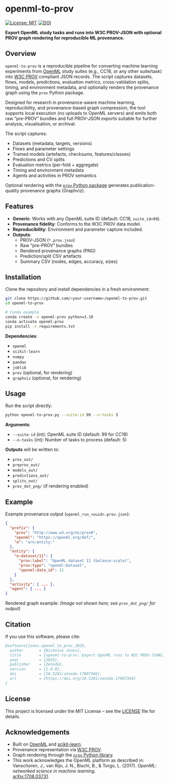 # openml-to-prov

[![License: MIT](https://img.shields.io/badge/License-MIT-yellow.svg)](LICENSE)
[![DOI](https://zenodo.org/badge/DOI/10.5281/zenodo.17007366.svg)](https://doi.org/10.5281/zenodo.17007366)

**Export OpenML study tasks and runs into W3C PROV-JSON with optional PROV graph rendering for reproducible ML provenance.**

## Overview

`openml-to-prov` is a reproducible pipeline for converting machine learning experiments from [OpenML](https://www.openml.org/) study suites (e.g., CC18, or any other suite/task) into [W3C PROV](https://www.w3.org/TR/prov-dm/) compliant JSON records. The script captures datasets, flows, models, predictions, evaluation metrics, cross-validation splits, timing, and environment metadata, and optionally renders the provenance graph using the `prov` Python package.

Designed for research in provenance-aware machine learning, reproducibility, and provenance-based graph compression, the tool supports local execution (no uploads to OpenML servers) and emits both raw “pre-PROV” bundles and full PROV-JSON exports suitable for further analysis, visualisation, or archival.

The script captures:
- Datasets (metadata, targets, versions)
- Flows and parameter settings
- Trained models (artefacts, checksums, features/classes)
- Predictions and CV splits
- Evaluation metrics (per-fold + aggregate)
- Timing and environment metadata
- Agents and activities in PROV semantics

Optional rendering with the [`prov` Python package](https://pypi.org/project/prov/) generates publication-quality provenance graphs (Graphviz).

## Features

- **Generic**: Works with any OpenML suite ID (default: CC18, `suite_id=99`).
- **Provenance fidelity**: Conforms to the W3C PROV data model.
- **Reproducibility**: Environment and parameter capture included.
- **Outputs**:
  - PROV-JSON (`*.prov.json`)
  - Raw “pre-PROV” bundles
  - Rendered provenance graphs (PNG)
  - Prediction/split CSV artefacts
  - Summary CSV (nodes, edges, accuracy, sizes)

## Installation

Clone the repository and install dependencies in a fresh environment:

```bash
git clone https://github.com/<your-username>/openml-to-prov.git
cd openml-to-prov

# Conda example
conda create -n openml-prov python=3.10
conda activate openml-prov
pip install -r requirements.txt
```

**Dependencies**:
- `openml`
- `scikit-learn`
- `numpy`
- `pandas`
- `joblib`
- `prov` (optional, for rendering)
- `graphviz` (optional, for rendering)

## Usage

Run the script directly:

```bash
python openml-to-prov.py --suite-id 99 --n-tasks 3
```

**Arguments**:
- `--suite-id` (int): OpenML suite ID (default: 99 for CC18)
- `--n-tasks` (int): Number of tasks to process (default: 5)

**Outputs** will be written to:
- `prov_out/`
- `preprov_out/`
- `models_out/`
- `predictions_out/`
- `splits_out/`
- `prov_dot_png/` (if rendering enabled)

## Example

Example provenance output (`openml_run_<uuid>.prov.json`):

```json
{
  "prefix": {
    "prov": "http://www.w3.org/ns/prov#",
    "openml": "https://openml.org/def/",
    "e": "urn:entity:"
  },
  "entity": {
    "e:dataset/11": {
      "prov:label": "OpenML dataset 11 (balance-scale)",
      "prov:type": "openml:Dataset",
      "openml:data_id": 11
    }
  },
  "activity": { ... },
  "agent": { ... }
}
```

Rendered graph example: *(Image not shown here; see `prov_dot_png/` for output)*

## Citation

If you use this software, please cite:

```bibtex
@software{jones_openml_to_prov_2025,
  author       = {Nicholas Jones},
  title        = {openml-to-prov: Export OpenML runs to W3C PROV-JSON},
  year         = {2025},
  publisher    = {Zenodo},
  version      = {1.0.0},
  doi          = {10.5281/zenodo.17007366},
  url          = {https://doi.org/10.5281/zenodo.17007366}
}
```

## License

This project is licensed under the MIT License – see the [LICENSE](LICENSE) file for details.

## Acknowledgements

- Built on [OpenML](https://www.openml.org/) and [scikit-learn](https://scikit-learn.org/).
- Provenance representation via [W3C PROV](https://www.w3.org/TR/prov-dm/).
- Graph rendering through the [`prov` Python library](https://pypi.org/project/prov/).
- This work acknowledges the OpenML platform as described in:  
  Vanschoren, J., van Rijn, J. N., Bischl, B., & Torgo, L. (2017). *OpenML: networked science in machine learning.*  
  [arXiv:1708.03731](https://arxiv.org/abs/1708.03731).
